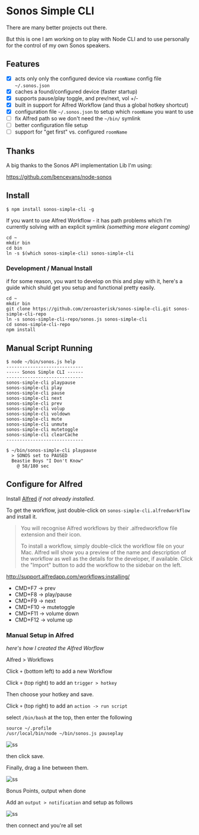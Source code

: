 # Sonos Simple CLI

There are many better projects out there.

But this is one I am working on to play with Node CLI
and to use personally for the control of my own Sonos speakers.

## Features

- [x] acts only only the configured device via `roomName` config file `~/.sonos.json`
- [x] caches a found/configured device (faster startup)
- [x] supports pause/play toggle, and prev/next, vol +/-
- [x] built in support for Alfred Workflow (and thus a global hotkey shortcut)
- [x] configuration file `~/.sonos.json` to setup which `roomName` you want to use
- [ ] fix Alfred path so we don't need the `~/bin/` symlink
- [ ] better configuration file setup
- [ ] support for "get first" vs. configured `roomName`

## Thanks

A big thanks to the Sonos API implementation Lib I'm using:

https://github.com/bencevans/node-sonos

## Install

```
$ npm install sonos-simple-cli -g
```

If you want to use Alfred Workflow - it has path problems which I'm currently
solving with an explicit symlink *(something more elegant coming)*

```
cd ~
mkdir bin
cd bin
ln -s $(which sonos-simple-cli) sonos-simple-cli
```

### Development / Manual Install

if for some reason, you want to develop on this and play with it,
here's a guide which shuld get you setup and functional pretty easily.

```
cd ~
mkdir bin
git clone https://github.com/zeroasterisk/sonos-simple-cli.git sonos-simple-cli-repo
ln -s sonos-simple-cli-repo/sonos.js sonos-simple-cli
cd sonos-simple-cli-repo
npm install
```

## Manual Script Running

```
$ node ~/bin/sonos.js help
-----------------------------
----- Sonos Simple CLI ------
-----------------------------
sonos-simple-cli playpause
sonos-simple-cli play
sonos-simple-cli pause
sonos-simple-cli next
sonos-simple-cli prev
sonos-simple-cli volup
sonos-simple-cli voldown
sonos-simple-cli mute
sonos-simple-cli unmute
sonos-simple-cli mutetoggle
sonos-simple-cli clearCache
-----------------------------

$ ~/bin/sonos-simple-cli playpause
  > SONOS set to PAUSED
  Beastie Boys "I Don't Know"
    @ 58/180 sec
```

## Configure for Alfred

Install [Alfred](http://www.alfredapp.com/) *if not already installed*.

To get the workflow, just double-click on `sonos-simple-cli.alfredworkflow` and
install it.

> You will recognise Alfred workflows by their .alfredworkflow file extension and their icon.
>
> To install a workflow, simply double-click the workflow file on your Mac. Alfred will show you a preview of the name and description of the workflow as well as the details for the developer, if available. Click the "Import" button to add the workflow to the sidebar on the left.

http://support.alfredapp.com/workflows:installing/

* CMD+F7 -> prev
* CMD+F8 -> play/pause
* CMD+F9 -> next
* CMD+F10 -> mutetoggle
* CMD+F11 -> volume down
* CMD+F12 -> volume up

### Manual Setup in Alfred

*here's how I created the Alfred Worflow*

Alfred > Workflows

Click `+` (bottom left) to add a new Workflow

Click `+` (top right) to add an `trigger > hotkey`

Then choose your hotkey and save.

Click `+` (top right) to add an `action -> run script`

select `/bin/bash` at the top, then enter the following

    source ~/.profile
    /usr/local/bin/node ~/bin/sonos.js pauseplay

![ss](http://puu.sh/gY1g3/6b3971535b.png)

then click save.

Finally, drag a line between them.

![ss](http://puu.sh/gY1hB/33dd7b1162.png)

Bonus Points, output when done

Add an `output > notification` and setup as follows

![ss](http://puu.sh/gY211/4eaa413cdf.png)

then connect and you're all set

